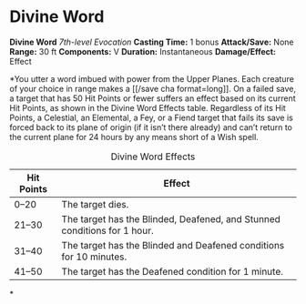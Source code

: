 # Divine Word

**Divine Word**
_7th-level Evocation_
**Casting Time:** 1 bonus
**Attack/Save:** None
**Range:** 30 ft
**Components:** V
**Duration:** Instantaneous
**Damage/Effect:** Effect

*You utter a word imbued with power from the Upper Planes. Each creature of your choice in range makes a [[/save cha format=long]]. On a failed save, a target that has 50 Hit Points or fewer suffers an effect based on its current Hit Points, as shown in the Divine Word Effects table. Regardless of its Hit Points, a Celestial, an Elemental, a Fey, or a Fiend target that fails its save is forced back to its plane of origin (if it isn’t there already) and can’t return to the current plane for 24 hours by any means short of a Wish spell.
<table class="table-compendium table--sub-features" style="--sb-table-row-bg-hover:#b3d3df;--sb-table-row-bg-dark:#d7e8ee;--sb-table-row-bg-light:#f1f7f9;--dark-sb-table-row-bg-light:#5e7982;--dark-sb-table-row-bg-dark:#5c7f8c;--dark-sb-table-row-bg-hover:#78a2b0"><caption>Divine Word Effects</caption>
<thead>
<tr>
<th>Hit Points</th>
<th>Effect</th>
</tr>
</thead>
<tbody>
<tr>
<td>0–20</td>
<td>The target dies.</td>
</tr>
<tr>
<td>21–30</td>
<td>The target has the Blinded, Deafened, and Stunned conditions for 1 hour.</td>
</tr>
<tr>
<td>31–40</td>
<td>The target has the Blinded and Deafened conditions for 10 minutes.</td>
</tr>
<tr>
<td>41–50</td>
<td>The target has the Deafened condition for 1 minute.</td>
</tr>
</tbody>
</table>*